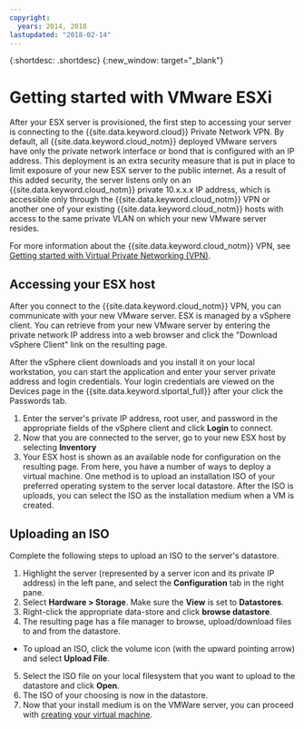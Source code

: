 ```yaml
---
copyright:
  years: 2014, 2018
lastupdated: "2018-02-14"
---
```

{:shortdesc: .shortdesc}
{:new_window: target="_blank"}

# Getting started with VMware ESXi

After your ESX server is provisioned, the first step to accessing your server is connecting to the {{site.data.keyword.cloud}} Private Network VPN. By default, all {{site.data.keyword.cloud_notm}} deployed VMware servers have only the private network interface or bond that is configured with an IP address. This deployment is an extra security measure that is put in place to limit exposure of your new ESX server to the public internet. As a result of this added security, the server listens only on an {{site.data.keyword.cloud_notm}} private 10.x.x.x IP address, which is accessible only through the {{site.data.keyword.cloud_notm}} VPN or another one of your existing {{site.data.keyword.cloud_notm}} hosts with access to the same private VLAN on which your new VMware server resides.

For more information about the {{site.data.keyword.cloud_notm}} VPN, see [Getting started with Virtual Private Networking (VPN)](/docs/infrastructure/iaas-vpn?topic=VPN-getting-started-with-virtual-private-networking-vpn-).

## Accessing your ESX host

After you connect to the {{site.data.keyword.cloud_notm}} VPN, you can communicate with your new VMware server. ESX is managed by a vSphere client. You can retrieve from your new VMware server by entering the private network IP address into a web browser and click the "Download vSphere Client" link on the resulting page.

After the vSphere client downloads and you install it on your local workstation, you can start the application and enter your server private address and login credentials. Your login credentials are viewed on the Devices page in the {{site.data.keyword.slportal_full}} after your click the Passwords tab.

1. Enter the server's private IP address, root user, and password in the appropriate fields of the vSphere client and click **Login** to connect.
2. Now that you are connected to the server, go to your new ESX host by selecting **Inventory**
3. Your ESX host is shown as an available node for configuration on the resulting page. From here, you have a number of ways to deploy a virtual machine. One method is to upload an installation ISO of your preferred operating system to the server local datastore. After the ISO is uploads, you can select the ISO as the installation medium when a VM is created.  

## Uploading an ISO

Complete the following steps to upload an ISO to the server's datastore.

1. Highlight the server (represented by a server icon and its private IP address) in the left pane, and select the **Configuration** tab in the right pane.
2. Select **Hardware > Storage**. Make sure the **View** is set to **Datastores**. 
3. Right-click the appropriate data-store and click **browse datastore**.
4. The resulting page has a file manager to browse, upload/download files to and from the datastore.  
  * To upload an ISO, click the volume icon (with the upward pointing arrow) and select **Upload File**.
5. Select the ISO file on your local filesystem that you want to upload to the datastore and click **Open**.
6. The ISO of your choosing is now in the datastore.
7. Now that your install medium is on the VMWare server, you can proceed with [creating your virtual machine](/docs/infrastructure/vmware?topic=VMware-creating-a-vmware-esx-virtual-machine).
